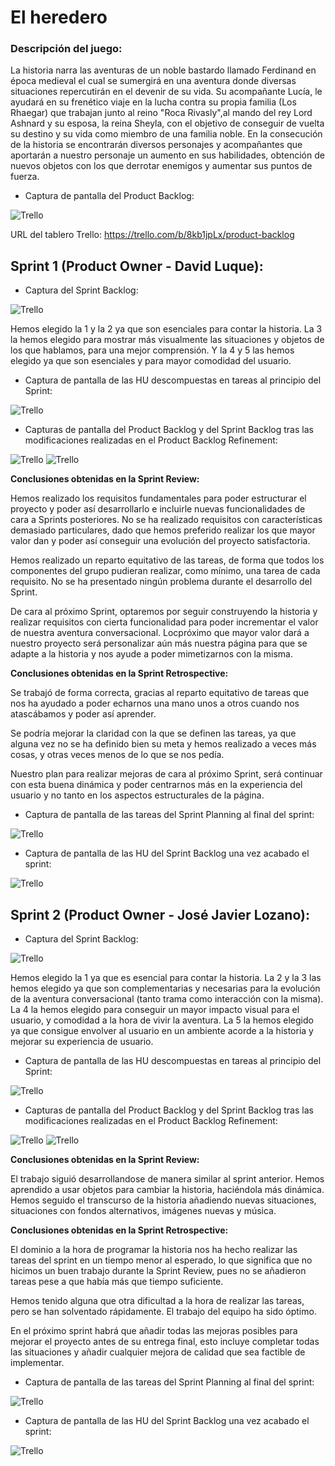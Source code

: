# El heredero

### Descripción del juego:
La historia narra las aventuras de un noble bastardo llamado Ferdinand en época medieval el cual se sumergirá en una aventura donde diversas situaciones repercutirán en el devenir de su vida. Su acompañante Lucía, le ayudará en su frenético viaje en la lucha contra su propia familia (Los Rhaegar) que trabajan junto al reino "Roca Rivasly",al mando del rey Lord Ashnard y su esposa, la reina Sheyla, con el objetivo de conseguir de vuelta su destino y su vida como miembro de una familia noble. En la consecución de la historia se encontrarán diversos personajes y acompañantes que aportarán a nuestro personaje un aumento en sus habilidades, obtención de nuevos objetos con los que derrotar enemigos y aumentar sus puntos de fuerza.

- Captura de pantalla del Product Backlog:

![Trello](CapturaDA.PNG)

URL del tablero Trello: https://trello.com/b/8kb1jpLx/product-backlog

## Sprint 1 (Product Owner - David Luque):
- Captura del Sprint Backlog:

![Trello](sprintbacklog.PNG)

Hemos elegido la 1 y la 2 ya que son esenciales para contar la historia. La 3 la hemos elegido para mostrar más visualmente las situaciones y objetos de los que hablamos, para una mejor comprensión. Y la 4 y 5 las hemos elegido ya que son esenciales y para mayor comodidad del usuario.

- Captura de pantalla de las HU descompuestas en tareas al principio del Sprint:

![Trello](sp.PNG)

- Capturas de pantalla del Product Backlog y del Sprint Backlog tras las modificaciones realizadas en el Product Backlog Refinement:

![Trello](PB_PBR.jpg)
![Trello](SB_PBR.jpg)

**Conclusiones obtenidas en la Sprint Review:**

Hemos realizado los requisitos fundamentales para poder estructurar el proyecto y poder así desarrollarlo e incluirle nuevas funcionalidades de cara a Sprints posteriores. No se ha realizado requisitos con características demasiado particulares, dado que hemos preferido realizar los que mayor valor dan y poder así conseguir una evolución del proyecto satisfactoria.

Hemos realizado un reparto equitativo de las tareas, de forma que todos los componentes del grupo pudieran realizar, como mínimo, una tarea de cada requisito. No se ha presentado ningún problema durante el desarrollo del Sprint.

De cara al próximo Sprint, optaremos por seguir construyendo la historia y realizar requisitos con cierta funcionalidad para poder incrementar el valor de nuestra aventura conversacional. Locpróximo que mayor valor dará a nuestro proyecto será personalizar aún más nuestra página para que se adapte a la historia y nos ayude a poder mimetizarnos con la misma.

**Conclusiones obtenidas en la Sprint Retrospective:**

Se trabajó de forma correcta, gracias al reparto equitativo de tareas que nos ha ayudado a poder echarnos una mano unos a otros cuando nos atascábamos y poder así aprender. 

Se podría mejorar la claridad con la que se definen las tareas, ya que alguna vez no se ha definido bien su meta y hemos realizado a veces más cosas, y otras veces menos de lo que se nos pedía.

Nuestro plan para realizar mejoras de cara al próximo Sprint, será continuar con esta buena dinámica y poder centrarnos más en la experiencia del usuario y no tanto en los aspectos estructurales de la página.

- Captura de pantalla de las tareas del Sprint Planning al final del sprint:

![Trello](cap.JPG)

- Captura de pantalla de las HU del Sprint Backlog una vez acabado el sprint:

![Trello](cap2.JPG)

## Sprint 2 (Product Owner - José Javier Lozano):

- Captura del Sprint Backlog:

![Trello](SPRINT2_BACKLOG.jpg)

Hemos elegido la 1 ya que es esencial para contar la historia. La 2 y la 3 las hemos elegido ya que son complementarias y necesarias para la evolución de la aventura conversacional (tanto trama como interacción con la misma). La 4 la hemos elegido para conseguir un mayor impacto visual para el usuario, y comodidad a la hora de vivir la aventura. La 5 la hemos elegido ya que consigue envolver al usuario en un ambiente acorde a la historia y mejorar su experiencia de usuario.

- Captura de pantalla de las HU descompuestas en tareas al principio del Sprint:

![Trello](SPRINT2_HU.JPG)

- Capturas de pantalla del Product Backlog y del Sprint Backlog tras las modificaciones realizadas en el Product Backlog Refinement:

![Trello](PB_S2PBR.JPG)
![Trello](SP_S2PBR.JPG)

**Conclusiones obtenidas en la Sprint Review:**

El trabajo siguió desarrollandose de manera similar al sprint anterior. Hemos aprendido a usar objetos para cambiar la historia, haciéndola más dinámica. Hemos seguido el transcurso de la historia añadiendo nuevas situaciones, situaciones con fondos alternativos, imágenes nuevas y música. 

**Conclusiones obtenidas en la Sprint Retrospective:**

El dominio a la hora de programar la historia nos ha hecho realizar las tareas del sprint en un tiempo menor al esperado, lo que significa que no hicimos un buen trabajo durante la Sprint Review, pues no se añadieron tareas pese a que había más que tiempo suficiente.

Hemos tenido alguna que otra dificultad a la hora de realizar las tareas, pero se han solventado rápidamente. El trabajo del equipo ha sido óptimo. 

En el próximo sprint habrá que añadir todas las mejoras posibles para mejorar el proyecto antes de su entrega final, esto incluye completar todas las situaciones y añadir cualquier mejora de calidad que sea factible de implementar.

- Captura de pantalla de las tareas del Sprint Planning al final del sprint:

![Trello](SB_SP2F.JPG)

- Captura de pantalla de las HU del Sprint Backlog una vez acabado el sprint:

![Trello](HU_SP2F.JPG)